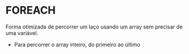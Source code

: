 # FOREACH

Forma otimizada de percorrer um laço usando um array sem precisar de uma variável.
- Para percorrer o array inteiro, do primeiro ao último
